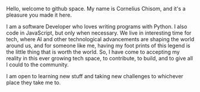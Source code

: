 Hello, welcome to github space. My name is Cornelius Chisom, and it's a pleasure you made it here.

I am a software Developer who loves writing programs with Python. I also code in JavaScript, but only when necessary. We live in interesting time for tech, where AI and other technological advancements are shaping the world around us, and for someone like me, having my foot prints of this legend is the little thing that is worth the world. So, I have come to accepting my reality in this ever growing tech space, to contribute, to build, and to give all I could to the community.

I am open to learning new stuff and taking new challenges to whichever place they take me to.
